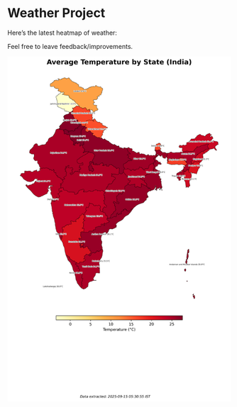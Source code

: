 # Weather Project

Here’s the latest heatmap of weather:

Feel free to leave feedback/improvements.

![India Heatmap](docs/assets/india_heatmap.png?v=C7573A)
